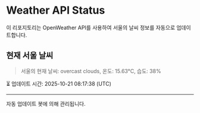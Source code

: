 
# Weather API Status

이 리포지토리는 OpenWeather API를 사용하여 서울의 날씨 정보를 자동으로 업데이트합니다.

## 현재 서울 날씨
> 서울의 현재 날씨: overcast clouds, 온도: 15.63°C, 습도: 38%

⏳ 업데이트 시간: 2025-10-21 08:17:38 (UTC)

---
자동 업데이트 봇에 의해 관리됩니다.
